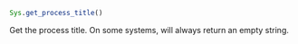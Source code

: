 ```julia
Sys.get_process_title()
```

Get the process title. On some systems, will always return an empty string.
